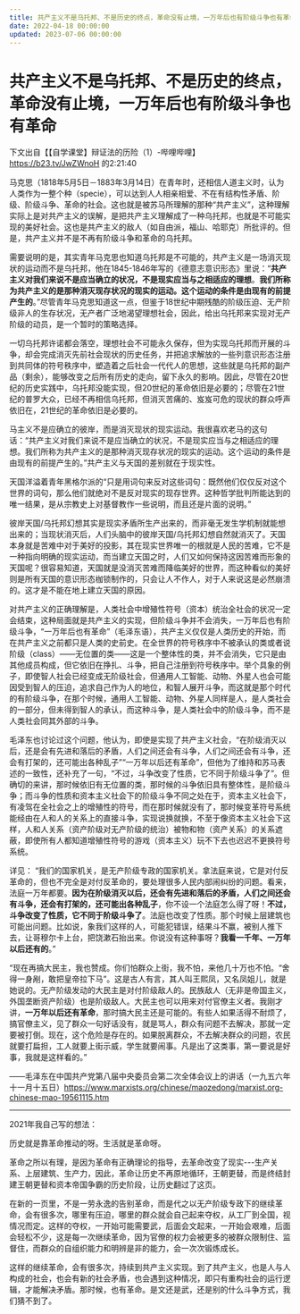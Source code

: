 ```yaml
---
title: 共产主义不是乌托邦、不是历史的终点，革命没有止境，一万年后也有阶级斗争也有革命
date: 2022-04-18 00:00:00
updated: 2023-07-06 00:00:00
---
```


# 共产主义不是乌托邦、不是历史的终点，革命没有止境，一万年后也有阶级斗争也有革命

下文出自【【自学课堂】辩证法的历险（1）-哔哩哔哩】 https://b23.tv/JwZWnoH 的2:21:40

马克思（1818年5月5日－1883年3月14日）在青年时，还相信人道主义时，认为人类作为一整个种（specie），可以达到人人相亲相爱、不在有结构性矛盾、阶级、阶级斗争、革命的社会。这也就是被苏马所理解的那种“共产主义”，这种理解实际上是对共产主义的误解，是把共产主义理解成了一种乌托邦，也就是不可能实现的美好社会。这也是共产主义的敌人（如自由派，福山、哈耶克）所批评的。但是，共产主义并不是不再有阶级斗争和革命的乌托邦。

需要说明的是，其实青年马克思也知道乌托邦是不可能的，共产主义是一场消灭现状的运动而不是乌托邦，他在1845-1846年写的《德意志意识形态》里说：“**共产主义对我们来说不是应当确立的状况，不是现实应当与之相适应的理想**。**我们所称为共产主义的是那种消灭现存状况的现实的运动。这个运动的条件是由现有的前提产生的**。”尽管青年马克思知道这一点，但鉴于18世纪中期残酷的阶级压迫、无产阶级非人的生存状况，无产者广泛地渴望理想社会，因此，给出乌托邦来实现对无产阶级的动员，是一个暂时的策略选择。

一切乌托邦许诺都会落空，理想社会不可能永久保存，但为实现乌托邦而开展的斗争，却会完成消灭先前社会现状的历史任务，并把追求解放的一些列意识形态注册到共同体的符号秩序中，塑造着之后社会一代代人的思想，这些就是乌托邦的副产品（剩余），能够改变之后所有历史的走向，留下永久的影响。因此，尽管在20世纪的历史实践中，乌托邦没能实现，但20世纪的革命依旧是必要的；尽管在21世纪的普罗大众，已经不再相信乌托邦，但消灭苦痛的、岌岌可危的现状的群众呼声依旧在，21世纪的革命依旧是必要的。

马主义不是应确立的彼岸，而是消灭现状的现实运动。我很喜欢老马的这句话：“共产主义对我们来说不是应当确立的状况，不是现实应当与之相适应的理想。我们所称为共产主义的是那种消灭现存状况的现实的运动。这个运动的条件是由现有的前提产生的。”共产主义与天国的差别就在于现实性。

天国洋溢着青年黑格尔派的“只是用词句来反对这些词句：既然他们仅仅反对这个世界的词句，那么他们就绝对不是反对现实的现存世界。这种哲学批判所能达到的唯一结果，是从宗教史上对基督教作一些说明，而且还是片面的说明。”

彼岸天国/乌托邦幻想其实是现实矛盾所生产出来的，而非毫无发生学机制就能想出来的；当现状消灭后，人们头脑中的彼岸天国/乌托邦幻想自然就消灭了。天国本身就是苦难中对于美好的投影，其在现实世界唯一的根就是人民的苦难，它不是一种指向明确的现实运动，而当建立天国之时，人们又如何保持这因苦难而形象的天国呢？很容易知道，天国就是没消灭苦难而降临美好的世界，而这种看似的美好则是所有天国的意识形态枷锁制作的，只会让人不作人，对于人来说这是必然崩溃的。这才是不能在地上建立天国的原因。

对共产主义的正确理解是，人类社会中增殖性符号（资本）统治全社会的状况一定会结束，这种局面就是共产主义的实现，但阶级斗争并不会消失，一万年后也有阶级斗争，“一万年后也有革命”（毛泽东语），共产主义仅仅是人类历史的开始，而在共产主义之前都只是人类的史前史。在全世界的符号秩序中不被承认的类或者说阶级（class）——无位置的类——这是一个整体性的类，并不会消失，它只是由其他成员构成，但它依旧在挣扎、斗争，把自己注册到符号秩序中。举个具象的例子，即使智人社会已经变成无阶级社会，但通用人工智能、动物、外星人也会可能因受到智人的压迫，追求自己作为人的地位，和智人展开斗争，而这就是那个时代的有阶级斗争，在那个时候，通用人工智能、动物、外星人同样是人，是人类社会的一部分，但未得到智人的承认，而这种斗争，是人类社会中的阶级斗争，而不是人类社会同其外部的斗争。

毛泽东也讨论过这个问题，他认为，即使是实现了共产主义社会，“在阶级消灭以后，还是会有先进和落后的矛盾，人们之间还会有斗争，人们之间还会有斗争，还会有打架的，还可能出各种乱子”“一万年以后还有革命”，但他为了维持和苏马表述的一致性，还补充了一句，“不过，斗争改变了性质，它不同于阶级斗争了”。但确切的来讲，那时候依旧有无位置的类，那时候的斗争依旧具有整体性，是阶级斗争；而斗争的性质和资本主义社会下的阶级斗争不同之处在于，资本主义社会下，有凌驾在全社会之上的增殖性的符号，而在那时候就没有了，那时候变革符号系统能经由在人和人的关系上的直接斗争，实现说换就换，不至于像资本主义社会下这样，人和人关系（资产阶级对无产阶级的统治）被物和物（资产关系）的关系遮蔽，即使所有人都知道增殖性符号的游戏（资本主义）玩不下去也迟迟不更换符号系统。

详见：
“我们的国家机关，是无产阶级专政的国家机关。拿法庭来说，它是对付反革命的，但也不完全是对付反革命的，要处理很多人民内部闹纠纷的问题。看来，法庭一万年都要。**因为在阶级消灭以后，还会有先进和落后的矛盾，人们之间还会有斗争，还会有打架的，还可能出各种乱子**，你不设一个法庭怎么得了呀！**不过，斗争改变了性质，它不同于阶级斗争了**。法庭也改变了性质。那个时候上层建筑也可能出问题。比如说，象我们这样的人，可能犯错误，结果斗不赢，被别人推下去，让哥穆尔卡上台，把饶漱石抬出来。你说没有这种事呀？**我看一千年、一万年以后还有的**。”

“现在再搞大民主，我也赞成。你们怕群众上街，我不怕，来他几十万也不怕。“舍得一身剐，敢把皇帝拉下马”。这是古人有言，其人叫王熙凤，又名凤姐儿，就是她说的。无产阶级发动的大民主是对付阶级敌人的。民族敌人（无非是帝国主义，外国垄断资产阶级）也是阶级敌人。大民主也可以用来对付官僚主义者。我刚才讲，**一万年以后还有革命**，那时搞大民主还是可能的。有些人如果活得不耐烦了，搞官僚主义，见了群众一句好话没有，就是骂人，群众有问题不去解决，那就一定要被打倒。现在，这个危险是存在的。如果脱离群众，不去解决群众的问题，农民就要打扁担，工人就要上街示威，学生就要闹事。凡是出了这类事，第一要说是好事，我就是这样看的。”

——毛泽东在中国共产党第八届中央委员会第二次全体会议上的讲话（一九五六年十一月十五日）https://www.marxists.org/chinese/maozedong/marxist.org-chinese-mao-19561115.htm

--------
2021年我自己写的想法：

历史就是靠革命推动的呀。生活就是革命呀。

革命之所以有理，是因为革命有正确理论的指导，去革命改变了现实---生产关系、上层建筑、生产力，因此，革命让历史不再原地循环，王朝更替，而是终结封建王朝更替和资本帝国争霸的历史阶段，让历史翻过了这页。

在新的一页里，不是一劳永逸的告别革命，而是代之以无产阶级专政下的继续革命，会有很多次，哪里有压迫，哪里的群众就会自己起来夺权，从工厂到全国，视情况而定。这样的夺权，一开始可能需要武，后面会文起来，一开始会艰难，后面会轻松不少，这是每一次继续革命，因为官僚的权力会被更多的被群众限制住、监督住，而群众的自组织能力和明辨是非的能力，会一次次锻炼成长。

这样的继续革命，会有很多次，持续到共产主义实现。到了共产主义，也是人与人构成的社会，也会有新的社会矛盾，也会遇到这种情况，即只有重构社会的运行逻辑，才能解决矛盾。那时候，也有革命。是文还是武，还是别的什么斗争方式，我们猜不到了。
